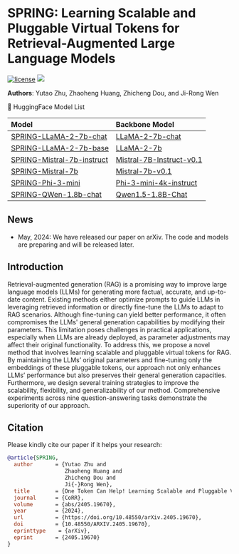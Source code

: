 # SPRING: Learning Scalable and Pluggable Virtual Tokens for Retrieval-Augmented Large Language Models

<p>
<a href="https://github.com/DaoD/SPRING/blob/main/LICENSE"><img src="https://img.shields.io/badge/MIT-License-blue" alt="license"></a>
<a href="https://arxiv.org/abs/2405.19670"><img src="https://img.shields.io/badge/Paper-Arxiv-red"></a>
</p>

**Authors**: Yutao Zhu, Zhaoheng Huang, Zhicheng Dou, and Ji-Rong Wen

<p>
🤗 HuggingFace Model List
</p>

| Model                                                                            | Backbone Model                                                          |
|:---------------------------------------------------------------------------------|:------------------------------------------------------------------------|
| [SPRING-LLaMA-2-7b-chat]()   | [LLaMA-2-7b-chat](https://huggingface.co/meta-llama/Llama-2-7b-chat-hf) |
| [SPRING-LLaMA-2-7b-base]()   | [LLaMA-2-7b](https://huggingface.co/meta-llama/Llama-2-7b-hf)           |
| [SPRING-Mistral-7b-instruct]()         | [Mistral-7B-Instruct-v0.1](https://huggingface.co/mistralai/Mistral-7B-Instruct-v0.1)          |
| [SPRING-Mistral-7b]()           | [Mistral-7b-v0.1](https://huggingface.co/mistralai/Mistral-7B-v0.1)               |
| [SPRING-Phi-3-mini]()           | [Phi-3-mini-4k-instruct](huggingface.co/microsoft/Phi-3-mini-4k-instruct)              |
| [SPRING-QWen-1.8b-chat]()           | [Qwen1.5-1.8B-Chat](https://huggingface.co/Qwen/Qwen1.5-1.8B-Chat)              |

## News
- May, 2024: We have released our paper on arXiv. The code and models are preparing and will be released later.

## Introduction

Retrieval-augmented generation (RAG) is a promising way to improve large language models (LLMs) for generating more factual, accurate, and up-to-date content. Existing methods either optimize prompts to guide LLMs in leveraging retrieved information or directly fine-tune the LLMs to adapt to RAG scenarios. Although fine-tuning can yield better performance, it often compromises the LLMs' general generation capabilities by modifying their parameters. This limitation poses challenges in practical applications, especially when LLMs are already deployed, as parameter adjustments may affect their original functionality. To address this, we propose a novel method that involves learning scalable and pluggable virtual tokens for RAG. By maintaining the LLMs’ original parameters and fine-tuning only the embeddings of these pluggable tokens, our approach not only enhances LLMs’ performance but also preserves their general generation capacities. Furthermore, we design several training strategies to improve the scalability, flexibility, and generalizability of our method. Comprehensive experiments across nine question-answering tasks demonstrate the superiority of our approach.

## Citation
Please kindly cite our paper if it helps your research:
```BibTex
@article{SPRING,
  author       = {Yutao Zhu and
                  Zhaoheng Huang and
                  Zhicheng Dou and
                  Ji{-}Rong Wen},
  title        = {One Token Can Help! Learning Scalable and Pluggable Virtual Tokens for Retrieval-Augmented Large Language Models},
  journal      = {CoRR},
  volume       = {abs/2405.19670},
  year         = {2024},
  url          = {https://doi.org/10.48550/arXiv.2405.19670},
  doi          = {10.48550/ARXIV.2405.19670},
  eprinttype    = {arXiv},
  eprint       = {2405.19670}
}
```
